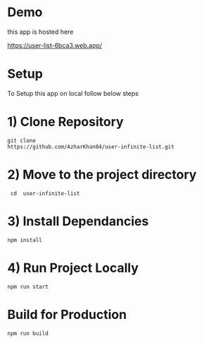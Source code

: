 # Demo
  this app is hosted here
  
  https://user-list-6bca3.web.app/


# Setup

  To Setup this app on local follow below steps

# 1) Clone Repository

    git clone 
    https://github.com/AzharKhan04/user-infinite-list.git

# 2) Move to the project directory
     cd  user-infinite-list

# 3) Install Dependancies

    npm install

# 4) Run Project Locally

    npm run start

# Build for Production 

  <code>npm run build</code>
